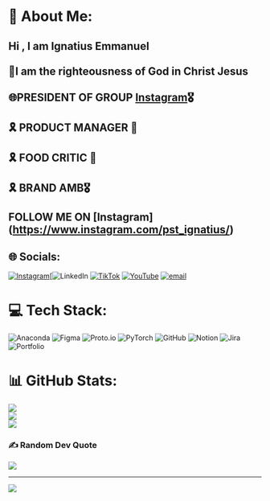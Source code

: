 # 💫 About Me:
## Hi , I am Ignatius Emmanuel <br><br>🍁I am the righteousness of God in Christ Jesus<br/><br>🌐PRESIDENT OF GROUP [Instagram](https://www.instagram.com/shopwithkaratech/)🎖️</br><br>🎗️ PRODUCT MANAGER 🚀</br><br>🎗️ FOOD CRITIC 🍛</br><br>🎗️ BRAND AMB🎖️</br><br>FOLLOW ME ON [Instagram] (https://www.instagram.com/pst_ignatius/)


## 🌐 Socials:
[![Instagram](https://img.shields.io/badge/Instagram-%23E4405F.svg?logo=Instagram&logoColor=white)](https://instagram.com/pst_ignatius)[![LinkedIn](https://img.shields.io/badge/LinkedIn-%230077B5.svg?logo=linkedin&logoColor=white) [![TikTok](https://img.shields.io/badge/TikTok-%23000000.svg?logo=TikTok&logoColor=white)](https://tiktok.com/@m.e.f.b.i) [![YouTube](https://img.shields.io/badge/YouTube-%23FF0000.svg?logo=YouTube&logoColor=white)](https://youtube.com/@pst_ignatius) [![email](https://img.shields.io/badge/Email-D14836?logo=gmail&logoColor=white)](mailto:karaitservices@gmail.com) 

# 💻 Tech Stack:
![Anaconda](https://img.shields.io/badge/Anaconda-%2344A833.svg?style=for-the-badge&logo=anaconda&logoColor=white) ![Figma](https://img.shields.io/badge/figma-%23F24E1E.svg?style=for-the-badge&logo=figma&logoColor=white) ![Proto.io](https://img.shields.io/badge/Proto.io-161637?style=for-the-badge&logo=proto.io&logoColor=00e5ff) ![PyTorch](https://img.shields.io/badge/PyTorch-%23EE4C2C.svg?style=for-the-badge&logo=PyTorch&logoColor=white) ![GitHub](https://img.shields.io/badge/github-%23121011.svg?style=for-the-badge&logo=github&logoColor=white) ![Notion](https://img.shields.io/badge/Notion-%23000000.svg?style=for-the-badge&logo=notion&logoColor=white) ![Jira](https://img.shields.io/badge/jira-%230A0FFF.svg?style=for-the-badge&logo=jira&logoColor=white) ![Portfolio](https://img.shields.io/badge/Portfolio-%23000000.svg?style=for-the-badge&logo=firefox&logoColor=#FF7139)
# 📊 GitHub Stats:
![](https://github-readme-stats.vercel.app/api?username=Ignatius-kara&theme=dark&hide_border=true&include_all_commits=true&count_private=true)<br/>
![](https://nirzak-streak-stats.vercel.app/?user=Ignatius-kara&theme=dark&hide_border=true)<br/>
![](https://github-readme-stats.vercel.app/api/top-langs/?username=Ignatius-kara&theme=dark&hide_border=true&include_all_commits=true&count_private=true&layout=compact)

### ✍️ Random Dev Quote
![](https://quotes-github-readme.vercel.app/api?type=horizontal&theme=radical)

---
[![](https://visitcount.itsvg.in/api?id=Ignatius-kara&icon=0&color=0)](https://visitcount.itsvg.in)

<!-- Proudly created with GPRM ( https://gprm.itsvg.in ) -->
